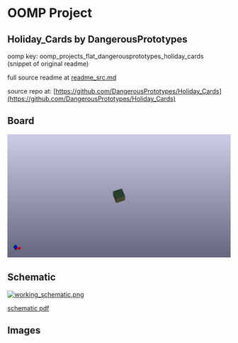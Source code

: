# OOMP Project  
## Holiday_Cards  by DangerousPrototypes  
  
oomp key: oomp_projects_flat_dangerousprototypes_holiday_cards  
(snippet of original readme)  
  
  
  full source readme at [readme_src.md](readme_src.md)  
  
source repo at: [https://github.com/DangerousPrototypes/Holiday_Cards](https://github.com/DangerousPrototypes/Holiday_Cards)  
## Board  
  
[![working_3d.png](working_3d_600.png)](working_3d.png)  
## Schematic  
  
[![working_schematic.png](working_schematic_600.png)](working_schematic.png)  
  
[schematic pdf](working_schematic.pdf)  
## Images  
